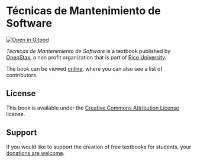 # Técnicas de Mantenimiento de Software

[![Open in Gitpod](https://gitpod.io/button/open-in-gitpod.svg)](https://gitpod.io/from-referrer/)

_Técnicas de Mantenimiento de Software_ is a textbook published by [OpenStax](https://openstax.org/), a non profit organization that is part of [Rice University](https://www.rice.edu/).

The book can be viewed [online](https://github.com/cnx-user-books/cnxbook-tecnicas-de-mantenimiento-de-software/releases/latest), where you can also see a list of contributors.

## License
This book is available under the [Creative Commons Attribution License](./LICENSE) license.

## Support
If you would like to support the creation of free textbooks for students, your [donations are welcome](https://riceconnect.rice.edu/donation/support-openstax-banner).
